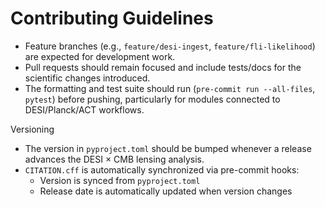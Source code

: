 # Contributing Guidelines

- Feature branches (e.g., `feature/desi-ingest`, `feature/fli-likelihood`) are
  expected for development work.
- Pull requests should remain focused and include tests/docs for the scientific
  changes introduced.
- The formatting and test suite should run (`pre-commit run --all-files`,
  `pytest`) before pushing, particularly for modules connected to
  DESI/Planck/ACT workflows.

Versioning
- The version in `pyproject.toml` should be bumped whenever a release advances
  the DESI × CMB lensing analysis.
- `CITATION.cff` is automatically synchronized via pre-commit hooks:
  - Version is synced from `pyproject.toml`
  - Release date is automatically updated when version changes
